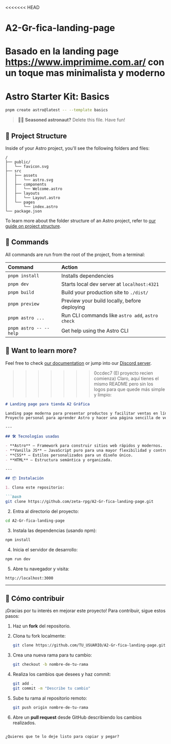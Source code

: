 <<<<<<< HEAD
# A2-Gr-fica-landing-page
Basado en la landing page https://www.imprimime.com.ar/ con un toque mas minimalista y moderno
=======
# Astro Starter Kit: Basics

```sh
pnpm create astro@latest -- --template basics
```

> 🧑‍🚀 **Seasoned astronaut?** Delete this file. Have fun!

## 🚀 Project Structure

Inside of your Astro project, you'll see the following folders and files:

```text
/
├── public/
│   └── favicon.svg
├── src
│   ├── assets
│   │   └── astro.svg
│   ├── components
│   │   └── Welcome.astro
│   ├── layouts
│   │   └── Layout.astro
│   └── pages
│       └── index.astro
└── package.json
```

To learn more about the folder structure of an Astro project, refer to [our guide on project structure](https://docs.astro.build/en/basics/project-structure/).

## 🧞 Commands

All commands are run from the root of the project, from a terminal:

| Command                   | Action                                           |
| :------------------------ | :----------------------------------------------- |
| `pnpm install`             | Installs dependencies                            |
| `pnpm dev`             | Starts local dev server at `localhost:4321`      |
| `pnpm build`           | Build your production site to `./dist/`          |
| `pnpm preview`         | Preview your build locally, before deploying     |
| `pnpm astro ...`       | Run CLI commands like `astro add`, `astro check` |
| `pnpm astro -- --help` | Get help using the Astro CLI                     |

## 👀 Want to learn more?

Feel free to check [our documentation](https://docs.astro.build) or jump into our [Discord server](https://astro.build/chat).
>>>>>>> 0ccdec7 (El proyecto recien comienza)
>>>>>>> Claro, aquí tienes el mismo README pero sin los logos para que quede más simple y limpio:

````markdown
# Landing page para tienda A2 Gráfica

Landing page moderna para presentar productos y facilitar ventas en línea.  
Proyecto personal para aprender Astro y hacer una página sencilla de ventas.

---

## 🛠 Tecnologías usadas

- **Astro** — Framework para construir sitios web rápidos y modernos.  
- **Vanilla JS** — JavaScript puro para una mayor flexibilidad y control.  
- **CSS** — Estilos personalizados para un diseño único.  
- **HTML** — Estructura semántica y organizada.

---

## 📦 Instalación

1. Clona este repositorio:

```bash
git clone https://github.com/zeta-rpg/A2-Gr-fica-landing-page.git
````

2. Entra al directorio del proyecto:

```bash
cd A2-Gr-fica-landing-page
```

3. Instala las dependencias (usando npm):

```bash
npm install
```

4. Inicia el servidor de desarrollo:

```bash
npm run dev
```

5. Abre tu navegador y visita:

```
http://localhost:3000
```

---

## 🤝 Cómo contribuir

¡Gracias por tu interés en mejorar este proyecto! Para contribuir, sigue estos pasos:

1. Haz un **fork** del repositorio.
2. Clona tu fork localmente:

   ```bash
   git clone https://github.com/TU_USUARIO/A2-Gr-fica-landing-page.git
   ```
3. Crea una nueva rama para tu cambio:

   ```bash
   git checkout -b nombre-de-tu-rama
   ```
4. Realiza los cambios que desees y haz commit:

   ```bash
   git add .
   git commit -m "Describe tu cambio"
   ```
5. Sube tu rama al repositorio remoto:

   ```bash
   git push origin nombre-de-tu-rama
   ```
6. Abre un **pull request** desde GitHub describiendo los cambios realizados.

```

¿Quieres que te lo deje listo para copiar y pegar?
```


